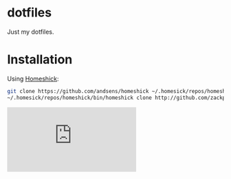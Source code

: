 dotfiles
========
Just my dotfiles.

Installation
============

Using [Homeshick](https://github.com/andsens/homeshick):

```bash
git clone https://github.com/andsens/homeshick ~/.homesick/repos/homeshick
~/.homesick/repos/homeshick/bin/homeshick clone http://github.com/zackp30/dotfiles
```

![](http://p.apertron.net/piwik.php?idsite=2amp;rec=1)
